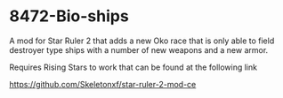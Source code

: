 # 8472-Bio-ships


A mod for Star Ruler 2 that adds a new Oko race that is only able to field destroyer type ships with a number of new weapons and a new armor. 

Requires Rising Stars to work that can be found at the following link

 https://github.com/Skeletonxf/star-ruler-2-mod-ce
